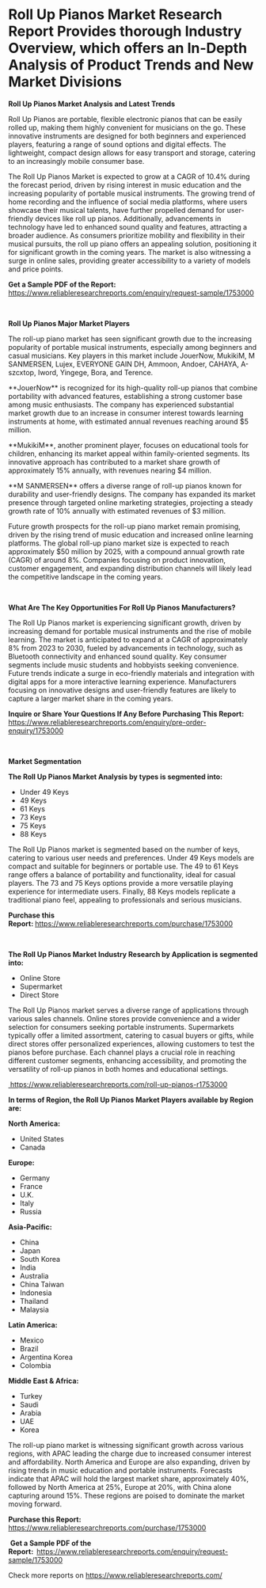 <p><h1>Roll Up Pianos Market Research Report Provides thorough Industry Overview, which offers an In-Depth Analysis of Product Trends and New Market Divisions</h1></p><p><strong>Roll Up Pianos Market Analysis and Latest Trends</strong></p>
<p><p>Roll Up Pianos are portable, flexible electronic pianos that can be easily rolled up, making them highly convenient for musicians on the go. These innovative instruments are designed for both beginners and experienced players, featuring a range of sound options and digital effects. The lightweight, compact design allows for easy transport and storage, catering to an increasingly mobile consumer base.</p><p>The Roll Up Pianos Market is expected to grow at a CAGR of 10.4% during the forecast period, driven by rising interest in music education and the increasing popularity of portable musical instruments. The growing trend of home recording and the influence of social media platforms, where users showcase their musical talents, have further propelled demand for user-friendly devices like roll up pianos. Additionally, advancements in technology have led to enhanced sound quality and features, attracting a broader audience. As consumers prioritize mobility and flexibility in their musical pursuits, the roll up piano offers an appealing solution, positioning it for significant growth in the coming years. The market is also witnessing a surge in online sales, providing greater accessibility to a variety of models and price points.</p></p>
<p><strong>Get a Sample PDF of the Report:&nbsp;</strong> <a href="https://www.reliableresearchreports.com/enquiry/request-sample/1753000?utm_campaign=3083&utm_medium=2&utm_source=Github&utm_content=ia&utm_term=05042025&utm_id=roll-up-pianos">https://www.reliableresearchreports.com/enquiry/request-sample/1753000</a></p>
<p>&nbsp;</p>
<p><strong>Roll Up Pianos Major Market Players</strong></p>
<p><p>The roll-up piano market has seen significant growth due to the increasing popularity of portable musical instruments, especially among beginners and casual musicians. Key players in this market include JouerNow, MukikiM, M SANMERSEN, Lujex, EVERYONE GAIN DH, Ammoon, Andoer, CAHAYA, A-szcxtop, Iword, Yingege, Bora, and Terence. </p><p>**JouerNow** is recognized for its high-quality roll-up pianos that combine portability with advanced features, establishing a strong customer base among music enthusiasts. The company has experienced substantial market growth due to an increase in consumer interest towards learning instruments at home, with estimated annual revenues reaching around $5 million.</p><p>**MukikiM**, another prominent player, focuses on educational tools for children, enhancing its market appeal within family-oriented segments. Its innovative approach has contributed to a market share growth of approximately 15% annually, with revenues nearing $4 million.</p><p>**M SANMERSEN** offers a diverse range of roll-up pianos known for durability and user-friendly designs. The company has expanded its market presence through targeted online marketing strategies, projecting a steady growth rate of 10% annually with estimated revenues of $3 million.</p><p>Future growth prospects for the roll-up piano market remain promising, driven by the rising trend of music education and increased online learning platforms. The global roll-up piano market size is expected to reach approximately $50 million by 2025, with a compound annual growth rate (CAGR) of around 8%. Companies focusing on product innovation, customer engagement, and expanding distribution channels will likely lead the competitive landscape in the coming years.</p></p>
<p>&nbsp;</p>
<p><strong>What Are The Key Opportunities For Roll Up Pianos Manufacturers?</strong></p>
<p><p>The Roll Up Pianos market is experiencing significant growth, driven by increasing demand for portable musical instruments and the rise of mobile learning. The market is anticipated to expand at a CAGR of approximately 8% from 2023 to 2030, fueled by advancements in technology, such as Bluetooth connectivity and enhanced sound quality. Key consumer segments include music students and hobbyists seeking convenience. Future trends indicate a surge in eco-friendly materials and integration with digital apps for a more interactive learning experience. Manufacturers focusing on innovative designs and user-friendly features are likely to capture a larger market share in the coming years.</p></p>
<p><strong>Inquire or Share Your Questions If Any Before Purchasing This Report:</strong> <a href="https://www.reliableresearchreports.com/enquiry/pre-order-enquiry/1753000?utm_campaign=3083&utm_medium=2&utm_source=Github&utm_content=ia&utm_term=05042025&utm_id=roll-up-pianos">https://www.reliableresearchreports.com/enquiry/pre-order-enquiry/1753000</a></p>
<p>&nbsp;</p>
<p><strong>Market Segmentation</strong></p>
<p><strong>The Roll Up Pianos Market Analysis by types is segmented into:</strong></p>
<p><ul><li>Under 49 Keys</li><li>49 Keys</li><li>61 Keys</li><li>73 Keys</li><li>75 Keys</li><li>88 Keys</li></ul></p>
<p><p>The Roll Up Pianos market is segmented based on the number of keys, catering to various user needs and preferences. Under 49 Keys models are compact and suitable for beginners or portable use. The 49 to 61 Keys range offers a balance of portability and functionality, ideal for casual players. The 73 and 75 Keys options provide a more versatile playing experience for intermediate users. Finally, 88 Keys models replicate a traditional piano feel, appealing to professionals and serious musicians.</p></p>
<p><strong>Purchase this Report:&nbsp;</strong><a href="https://www.reliableresearchreports.com/purchase/1753000?utm_campaign=3083&utm_medium=2&utm_source=Github&utm_content=ia&utm_term=05042025&utm_id=roll-up-pianos">https://www.reliableresearchreports.com/purchase/1753000</a></p>
<p>&nbsp;</p>
<p><strong>The Roll Up Pianos Market Industry Research by Application is segmented into:</strong></p>
<p><ul><li>Online Store</li><li>Supermarket</li><li>Direct Store</li></ul></p>
<p><p>The Roll Up Pianos market serves a diverse range of applications through various sales channels. Online stores provide convenience and a wider selection for consumers seeking portable instruments. Supermarkets typically offer a limited assortment, catering to casual buyers or gifts, while direct stores offer personalized experiences, allowing customers to test the pianos before purchase. Each channel plays a crucial role in reaching different customer segments, enhancing accessibility, and promoting the versatility of roll-up pianos in both homes and educational settings.</p></p>
<p><a href="https://www.reliableresearchreports.com/roll-up-pianos-r1753000?utm_campaign=3083&utm_medium=2&utm_source=Github&utm_content=ia&utm_term=05042025&utm_id=roll-up-pianos">&nbsp;https://www.reliableresearchreports.com/roll-up-pianos-r1753000</a></p>
<p><strong>In terms of Region, the Roll Up Pianos Market Players available by Region are:</strong></p>
<p>
    <p> <strong> North America: </strong>
        <ul>
            <li>United States</li>
            <li>Canada</li>
        </ul>
        </p> 
    <p> <strong> Europe: </strong>
        <ul>
            <li>Germany</li>
            <li>France</li>
            <li>U.K.</li>
            <li>Italy</li>
            <li>Russia</li>
        </ul>
        </p> 
    <p> <strong> Asia-Pacific: </strong>
        <ul>
            <li>China</li>
            <li>Japan</li>
            <li>South Korea</li>
            <li>India</li>
            <li>Australia</li>
            <li>China Taiwan</li>
            <li>Indonesia</li>
            <li>Thailand</li>
            <li>Malaysia</li>
        </ul>
        </p> 
    <p> <strong> Latin America: </strong>
        <ul>
            <li>Mexico</li>
            <li>Brazil</li>
            <li>Argentina Korea</li>
            <li>Colombia</li>
        </ul>
        </p> 
    <p> <strong> Middle East & Africa: </strong>
        <ul>
            <li>Turkey</li>
            <li>Saudi</li>
            <li>Arabia</li>
            <li>UAE</li>
            <li>Korea</li>
        </ul>
    </p>
    </p>
<p><p>The roll-up piano market is witnessing significant growth across various regions, with APAC leading the charge due to increased consumer interest and affordability. North America and Europe are also expanding, driven by rising trends in music education and portable instruments. Forecasts indicate that APAC will hold the largest market share, approximately 40%, followed by North America at 25%, Europe at 20%, with China alone capturing around 15%. These regions are poised to dominate the market moving forward.</p></p>
<p><strong>Purchase this Report: </strong><a href="https://www.reliableresearchreports.com/purchase/1753000?utm_campaign=3083&utm_medium=2&utm_source=Github&utm_content=ia&utm_term=05042025&utm_id=roll-up-pianos">https://www.reliableresearchreports.com/purchase/1753000</a></p>
<p>&nbsp;<strong>Get a Sample PDF of the Report:&nbsp;&nbsp;</strong><a href="https://www.reliableresearchreports.com/enquiry/request-sample/1753000?utm_campaign=3083&utm_medium=2&utm_source=Github&utm_content=ia&utm_term=05042025&utm_id=roll-up-pianos">https://www.reliableresearchreports.com/enquiry/request-sample/1753000</a></p>
<p><strong></strong></p>
<p>Check more reports on <a href="https://www.reliableresearchreports.com/?utm_campaign=3083&utm_medium=2&utm_source=Github&utm_content=ia&utm_term=05042025&utm_id=roll-up-pianos">https://www.reliableresearchreports.com/</a></p>